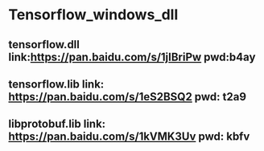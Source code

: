 # Tensorflow_windows_dll
## tensorflow.dll link:https://pan.baidu.com/s/1jIBriPw pwd:b4ay
## tensorflow.lib link: https://pan.baidu.com/s/1eS2BSQ2 pwd: t2a9
## libprotobuf.lib link: https://pan.baidu.com/s/1kVMK3Uv pwd: kbfv
